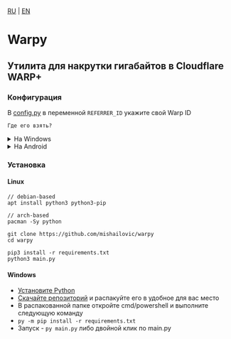 [RU](/README_RU.md) | [EN](/README.md)

# Warpy

## Утилита для накрутки гигабайтов в Cloudflare WARP+

### Конфигурация

В [config.py](/config.py) в переменной `REFERRER_ID` укажите свой Warp ID

`Где его взять?`

<details>

<summary>На Windows</summary>

![Windows-1](https://i.imgur.com/0II785o.png)

![Windows-2](https://i.imgur.com/SCoiHuJ.png)
</details>

<details>

<summary>На Android</summary>

![Android-1](https://i.imgur.com/yuGbDwu.png)

![Android-2](https://i.imgur.com/liPIM31.png)

![Android-3](https://i.imgur.com/WOjsd4y.png)

![Android-4](https://i.imgur.com/O9cbMMt.png)

</details>

### Установка

#### Linux

```text
// debian-based
apt install python3 python3-pip

// arch-based
pacman -Sy python

git clone https://github.com/mishailovic/warpy
cd warpy

pip3 install -r requirements.txt
python3 main.py
```

#### Windows

- [Установите Python](https://www.python.org/downloads/)
- [Скачайте репозиторий](https://github.com/mishailovic/warpy/archive/refs/heads/main.zip) и распакуйте его в удобное для вас место
- В распакованной папке откройте cmd/powershell и выполните следующую команду
- `py -m pip install -r requirements.txt`
- Запуск - `py main.py` либо двойной клик по main.py
